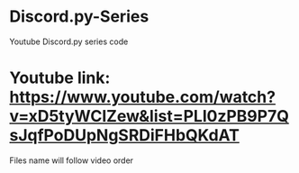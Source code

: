 # Discord.py-Series
Youtube Discord.py series code



# Youtube link: https://www.youtube.com/watch?v=xD5tyWCIZew&list=PLl0zPB9P7QsJqfPoDUpNgSRDiFHbQKdAT
Files name will follow video order
